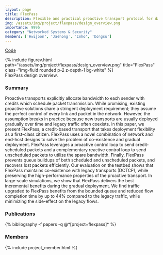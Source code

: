 ```yaml
---
layout: page
title: FlexPass
description: Flexible and practical proactive transport protocol for datacenter networks
img: /assets/img/project/flexpass/design_overview.png
importance: 9996
category: "Networked Systems & Security"
members: ['Hwijoon', 'Jaehong', 'Inho', 'Dongsu']
---
```


<p class="profile-buttons">
    <a class="btn z-depth-0" href="https://github.com/kaist-ina/ns2-flexpass">Code </a>
</p>

<div class="row justify-content-sm-center">
    <div class="col-md mt-3 col-md-6">
        {% include figurev.html path="/assets/img/project/flexpass/design_overview.png" title="FlexPass" class="img-fluid rounded p-2 z-depth-1 bg-white" %}
        <div class="caption">
            FlexPass design overview.
        </div>
    </div>
</div>


<h3>Summary</h3>
Proactive transports explicitly allocate bandwidth to each sender with credits which schedule packet transmission. While promising, existing proactive solutions share a stringent deployment requirement; they assume the perfect control of every link and packet in the network. However, the assumption breaks in practice because new transports are usually deployed gradually over time and legacy traffic often coexists. In this paper, we present FlexPass, a credit-based transport that takes deployment flexibility as a first-class citizen. FlexPass uses a novel combination of network and end-host designs to solve the problem of co-existence and gradual deployment. FlexPass leverages a proactive control loop to send credit-scheduled packets and a complementary reactive control loop to send unscheduled packets to utilize the spare bandwidth. Finally, FlexPass prevents queue buildups of both scheduled and unscheduled packets, and recovers lost packets efficiently. Our evaluation on the testbed shows that FlexPass maintains co-existence with legacy transports (DCTCP), while preserving the high-performance properties of the proactive transport. In large-scale simulations, we show that FlexPass delivers the best incremental benefits during the gradual deployment. We find traffic upgraded to FlexPass benefits from the bounded queue and reduced flow completion time by up to 44% compared to the legacy traffic, while minimizing the side-effect on the legacy flows.

<h3>Publications</h3>
<div class="publications">
{% bibliography -f papers -q @*[project=flexpass]* %}
</div>

<h3>Members</h3>
{% include project_member.html %}